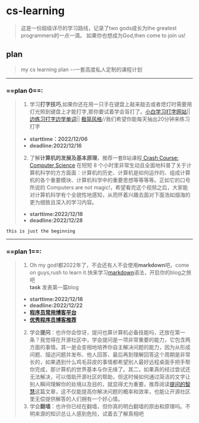 # cs-learning
> 这是一份超级详尽的学习路线，记录了two gods成长为the greatest programmers的一点一滴。
如果你也想成为God,then come to join us!

## plan

> my cs learning plan --一套高度私人定制的课程计划
*****
### ==plan 0==:

>1. 学习**打字技巧**,如果你还在用一只手在键盘上敲来敲去或者熄灯时需要用灯光照到键盘上才能打字,那你要试着学会盲打了。[小白学习打字网站](https://www.typingclub.com/sportal/program-3.game)||[边练习打字边学单词](https://qwerty.kaiyi.cool/)|| [极简风格](https://www.keybr.com/)//我们希望你能每天抽出20分钟来练习打字    
>- **starttime：2022/12/06**      
>- **deadline:2022/12/16**
>2. 了解**计算机的发展及基本原理**，推荐一套B站课程[ Crash Course: Computer Science](https://www.bilibili.com/video/BV1EW411u7th)
>在短短 8 个小时里非常生动且全面地科普了关于计算机科学的方方面面：计算机的历史、计算机是如何运作的、组成计算机的各个重要模块、计算机科学中的重要思想等等等等。正如它的口号所说的 Computers are not magic!，希望看完这个视频之后，大家能对计算机科学有个全貌性地感知，从而怀着兴趣去面对下面浩如烟海的更为细致且深入的学习内容。
>- **starttime:2022/12/18**
>- **deadline:2022/12/28**

```
this is just the beginning
```
******

### ==plan 1==:
> 1. Oh my god!都2022年了，不会还有人不会使用**markdown**吧，come on guys,rush to learn it.快来学习[markdown](https://markdown.com.cn/)语法，开启你的blog之旅吧      
> **task** 发表第一篇blog       
>- **starttime:2022/12/18**     
>- **deadline:2022/12/22**    
>- [**程序员常用博客平台**](https://juejin.cn/post/6985787110963806221)   
>- [**优秀程序员博客推荐**](https://zhuanlan.zhihu.com/p/426469231)
> 2. 学会**提问**：也许你会惊讶，提问也算计算机必备技能吗，还放在第一条？我觉得在开源社区中，学会提问是一项非常重要的能力，它包含两方面的事情。其一是会变相地培养你自主解决问题的能力，因为从形成问题、描述问题并发布、他人回答、最后再到理解回答这个周期是非常长的，如果遇到什么鸡毛蒜皮的事情都希望别人最好远程桌面手把手帮你完成，那计算机的世界基本与你无缘了。其二，如果真的经过尝试还无法解决，可以借助开源社区的帮助，但这时候如何通过简洁的文字让别人瞬间理解你的处境以及目的，就显得尤为重要。推荐阅读[提问的智慧](https://mp.weixin.qq.com/s/q461so9lWk4FKJGZ-p7Vcg)这篇文章，这不仅能提高你解决问题的概率和效率，也能让开源社区里无偿提供解答的人们拥有一个好心情。
> 3. 学会**翻墙**：也许你已经在翻墙，但你真的明白翻墙的原由和原理吗。不明来源的知识总让人感到危险，试着去了解真相吧
